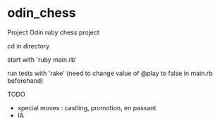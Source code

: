 # odin_chess
Project Odin ruby chess project

cd in directory

start with 'ruby main.rb'

run tests with 'rake' (need to change value of @play to false in main.rb beforehand)

TODO
- special moves : castling, promotion, en passant
- IA

